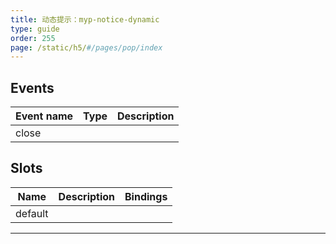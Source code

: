 ```yaml
---
title: 动态提示：myp-notice-dynamic
type: guide
order: 255
page: /static/h5/#/pages/pop/index
---
```


## Events

| Event name | Type | Description |
| ---------- | ---- | ----------- |
| close      |      |

## Slots

| Name    | Description | Bindings |
| ------- | ----------- | -------- |
| default |             |          |

---
